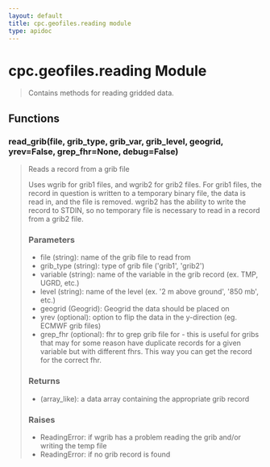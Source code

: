 ```yaml
---
layout: default
title: cpc.geofiles.reading module
type: apidoc
---
```

        
# cpc.geofiles.reading Module
> Contains methods for reading gridded data.



## Functions

### <span class="function">read_grib(file, grib_type, grib_var, grib_level, geogrid, yrev=False, grep_fhr=None, debug=False)</span> 

> Reads a record from a grib file
> 
> Uses wgrib for grib1 files, and wgrib2 for grib2 files. For grib1 files, the record in
> question is written to a temporary binary file, the data is read in, and the file is removed.
> wgrib2 has the ability to write the record to STDIN, so no temporary file is necessary to
> read in a record from a grib2 file.
> 
> ### Parameters
> 
> - file (string): name of the grib file to read from
> - grib_type (string): type of grib file ('grib1', 'grib2')
> - variable (string): name of the variable in the grib record (ex. TMP, UGRD, etc.)
> - level (string): name of the level (ex. '2 m above ground', '850 mb', etc.)
> - geogrid (Geogrid): Geogrid the data should be placed on
> - yrev (optional): option to flip the data in the y-direction (eg. ECMWF grib files)
> - grep_fhr (optional): fhr to grep grib file for - this is useful for gribs that may for some
>   reason have duplicate records for a given variable but with different fhrs. This way you
>   can get the record for the correct fhr.
> 
> ### Returns
> 
> - (array_like): a data array containing the appropriate grib record
> 
> ### Raises
> 
> - ReadingError: if wgrib has a problem reading the grib and/or writing the temp file
> - ReadingError: if no grib record is found


